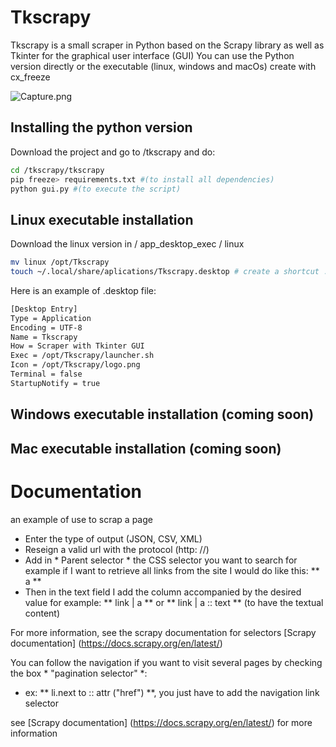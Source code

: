 # Tkscrapy
Tkscrapy is a small scraper in Python based on the Scrapy library as well as Tkinter for the graphical user interface (GUI)
You can use the Python version directly or the executable (linux, windows and macOs) create with cx_freeze

![Capture.png](https://cajoline.github.io/tkscrapy/capture.png)


## Installing the python version
Download the project and go to /tkscrapy and do:
```Bash
cd /tkscrapy/tkscrapy
pip freeze> requirements.txt #(to install all dependencies)
python gui.py #(to execute the script)
```

## Linux executable installation
Download the linux version in / app_desktop_exec / linux
```bash
mv linux /opt/Tkscrapy
touch ~/.local/share/aplications/Tkscrapy.desktop # create a shortcut .desktop
```
Here is an example of .desktop file:
```Bash
[Desktop Entry]
Type = Application
Encoding = UTF-8
Name = Tkscrapy
How = Scraper with Tkinter GUI
Exec = /opt/Tkscrapy/launcher.sh
Icon = /opt/Tkscrapy/logo.png
Terminal = false
StartupNotify = true
```

## Windows executable installation (coming soon)

## Mac executable installation (coming soon)

# Documentation
an example of use to scrap a page
- Enter the type of output (JSON, CSV, XML)
- Reseign a valid url with the protocol (http: //)
- Add in * Parent selector * the CSS selector you want to search for example if I want to retrieve all links from the site I would do like this: ** a **
- Then in the text field I add the column accompanied by the desired value for example: ** link | a ** or ** link | a :: text ** (to have the textual content)

For more information, see the scrapy documentation for selectors [Scrapy documentation] (https://docs.scrapy.org/en/latest/)

You can follow the navigation if you want to visit several pages by checking the box * "pagination selector" *:
- ex: ** li.next to :: attr ("href") **, you just have to add the navigation link selector

see [Scrapy documentation] (https://docs.scrapy.org/en/latest/) for more information
